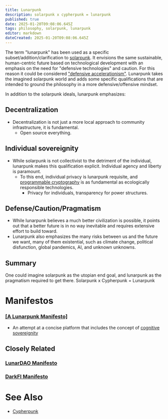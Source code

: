 ```yaml
---
title: Lunarpunk
description: solarpunk x cypherpunk = lunarpunk
published: true
date: 2025-01-20T09:08:06.645Z
tags: philosophy, solarpunk, lunarpunk
editor: markdown
dateCreated: 2025-01-20T09:08:06.645Z
---
```


The term "lunarpunk" has been used as a specific subset/addition/clarification to [solarpunk](/philosophy/solarpunk). It envisions the same sustainable, human-centric future based on technological development with an emphasis on the need for "defensive technologies" and caution. For this reason it could be considered ["defensive accelerationism"](/philosophy/dacc). Lunarpunk takes the imagined solarpunk world and adds some specific qualifications that are intended to ground the philosophy in a more defensive/offensive mindset.

In addition to the solarpunk ideals, lunarpunk emphasizes:
## Decentralization
    
   - Decentralization is not just a more local approach to community infrastructure, it is fundamental.
     - Open source everything.
## Individual sovereignity
     
   - While solarpunk is not collectivist to the detriment of the individual, lunarpunk makes this qualification explicit. Individual agency and liberty is paramount.
     - To this end, individual privacy is lunarpunk requisite, and [programmable cryptography](technology/software/programmable-cryptography) is as fundamental as ecologically responsible technologies.
    	- Privacy for individuals, transparency for power structures. 
## Defense/Caution/Pragmatism
    
   - While lunarpunk believes a much better civilization is possible, it points out that a better future is in no way inevitable and requires extensive effort to build toward.
   - Lunarpunk also emphasizes the many risks between us and the future we want, many of them existential, such as climate change, political disfunction, global pandemics, AI, and unknown unknowns.
## Summary     
One could imagine solarpunk as the utopian end goal, and lunarpunk as the pragmatism required to get there. Solarpunk x Cypherpunk = Lunarpunk

# Manifestos
### [[A Lunarpunk Manifesto]](/philosophy/lunarpunk/manifesto)
- An attempt at a concise platform that includes the concept of [cognitive sovereignity](/philosophy/cogsov)

## Closely Related
### [LunarDAO Manifesto](/philosophy/lunarpunk/lunardao)

### [DarkFI Manifesto](/philosophy/lunarpunk/darkfi)

# See Also
- [Cypherpunk](/philosophy/cypherpunk)